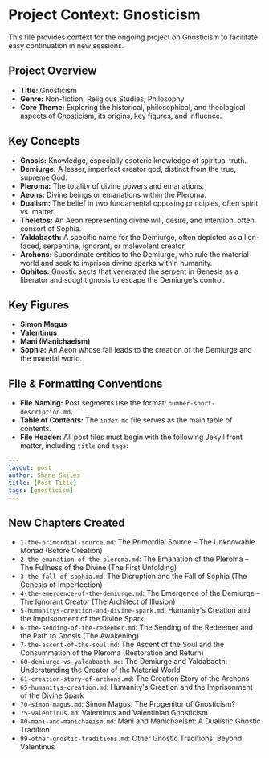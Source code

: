 # Project Context: Gnosticism

This file provides context for the ongoing project on Gnosticism to facilitate easy continuation in new sessions.

## Project Overview

- **Title:** Gnosticism
- **Genre:** Non-fiction, Religious Studies, Philosophy
- **Core Theme:** Exploring the historical, philosophical, and theological aspects of Gnosticism, its origins, key figures, and influence.

## Key Concepts

- **Gnosis:** Knowledge, especially esoteric knowledge of spiritual truth.
- **Demiurge:** A lesser, imperfect creator god, distinct from the true, supreme God.
- **Pleroma:** The totality of divine powers and emanations.
- **Aeons:** Divine beings or emanations within the Pleroma.
- **Dualism:** The belief in two fundamental opposing principles, often spirit vs. matter.
- **Theletos:** An Aeon representing divine will, desire, and intention, often consort of Sophia.
- **Yaldabaoth:** A specific name for the Demiurge, often depicted as a lion-faced, serpentine, ignorant, or malevolent creator.
- **Archons:** Subordinate entities to the Demiurge, who rule the material world and seek to imprison divine sparks within humanity.
- **Ophites:** Gnostic sects that venerated the serpent in Genesis as a liberator and sought gnosis to escape the Demiurge's control.

## Key Figures

- **Simon Magus**
- **Valentinus**
- **Mani (Manichaeism)**
- **Sophia:** An Aeon whose fall leads to the creation of the Demiurge and the material world.

## File & Formatting Conventions

- **File Naming:** Post segments use the format: `number-short-description.md`.
- **Table of Contents:** The `index.md` file serves as the main table of contents.
- **File Header:** All post files must begin with the following Jekyll front matter, including `title` and `tags`:

```yaml
---
layout: post
author: Shane Skiles
title: [Post Title]
tags: [gnosticism]
---
```

## New Chapters Created

- `1-the-primordial-source.md`: The Primordial Source – The Unknowable Monad (Before Creation)
- `2-the-emanation-of-the-pleroma.md`: The Emanation of the Pleroma – The Fullness of the Divine (The First Unfolding)
- `3-the-fall-of-sophia.md`: The Disruption and the Fall of Sophia (The Genesis of Imperfection)
- `4-the-emergence-of-the-demiurge.md`: The Emergence of the Demiurge – The Ignorant Creator (The Architect of Illusion)
- `5-humanitys-creation-and-divine-spark.md`: Humanity's Creation and the Imprisonment of the Divine Spark
- `6-the-sending-of-the-redeemer.md`: The Sending of the Redeemer and the Path to Gnosis (The Awakening)
- `7-the-ascent-of-the-soul.md`: The Ascent of the Soul and the Consummation of the Pleroma (Restoration and Return)
- `60-demiurge-vs-yaldabaoth.md`: The Demiurge and Yaldabaoth: Understanding the Creator of the Material World
- `61-creation-story-of-archons.md`: The Creation Story of the Archons
- `65-humanitys-creation.md`: Humanity's Creation and the Imprisonment of the Divine Spark
- `70-simon-magus.md`: Simon Magus: The Progenitor of Gnosticism?
- `75-valentinus.md`: Valentinus and Valentinian Gnosticism
- `80-mani-and-manichaeism.md`: Mani and Manichaeism: A Dualistic Gnostic Tradition
- `99-other-gnostic-traditions.md`: Other Gnostic Traditions: Beyond Valentinus
